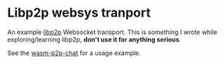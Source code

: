 # Libp2p websys tranport

An example [libp2p][rust-libp2p] Websocket transport. This is something I wrote
while exploring/learning libp2p, **don't use it for anything serious**.

See the [wasm-p2p-chat](https://github.com/vincev/wasm-p2p-chat) for a usage example.

[rust-libp2p]: https://github.com/libp2p/rust-libp2p



